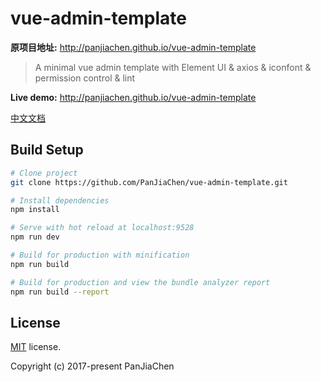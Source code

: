 # vue-admin-template
**原项目地址:** http://panjiachen.github.io/vue-admin-template
> A minimal vue admin template with Element UI & axios & iconfont & permission control & lint

**Live demo:** http://panjiachen.github.io/vue-admin-template


[中文文档](https://github.com/PanJiaChen/vue-admin-template/blob/master/README-zh.md)


## Build Setup

```bash
# Clone project
git clone https://github.com/PanJiaChen/vue-admin-template.git

# Install dependencies
npm install

# Serve with hot reload at localhost:9528
npm run dev

# Build for production with minification
npm run build

# Build for production and view the bundle analyzer report
npm run build --report
```


## License

[MIT](https://github.com/PanJiaChen/vue-admin-template/blob/master/LICENSE) license.

Copyright (c) 2017-present PanJiaChen
